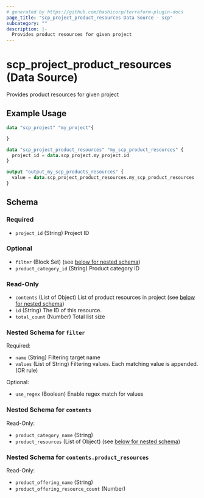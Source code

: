 ```yaml
---
# generated by https://github.com/hashicorp/terraform-plugin-docs
page_title: "scp_project_product_resources Data Source - scp"
subcategory: ""
description: |-
  Provides product resources for given project
---
```


# scp_project_product_resources (Data Source)

Provides product resources for given project

## Example Usage

```terraform
data "scp_project" "my_project"{

}

data "scp_project_product_resources" "my_scp_product_resources" {
  project_id = data.scp_project.my_project.id
}

output "output_my_scp_products_resources" {
  value = data.scp_project_product_resources.my_scp_product_resources
}
```

<!-- schema generated by tfplugindocs -->
## Schema

### Required

- `project_id` (String) Project ID

### Optional

- `filter` (Block Set) (see [below for nested schema](#nestedblock--filter))
- `product_category_id` (String) Product category ID

### Read-Only

- `contents` (List of Object) List of product resources in project (see [below for nested schema](#nestedatt--contents))
- `id` (String) The ID of this resource.
- `total_count` (Number) Total list size

<a id="nestedblock--filter"></a>
### Nested Schema for `filter`

Required:

- `name` (String) Filtering target name
- `values` (List of String) Filtering values. Each matching value is appended. (OR rule)

Optional:

- `use_regex` (Boolean) Enable regex match for values


<a id="nestedatt--contents"></a>
### Nested Schema for `contents`

Read-Only:

- `product_category_name` (String)
- `product_resources` (List of Object) (see [below for nested schema](#nestedobjatt--contents--product_resources))

<a id="nestedobjatt--contents--product_resources"></a>
### Nested Schema for `contents.product_resources`

Read-Only:

- `product_offering_name` (String)
- `product_offering_resource_count` (Number)


